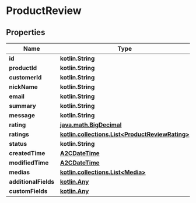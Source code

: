 
# ProductReview

## Properties
| Name | Type | Description | Notes |
| ------------ | ------------- | ------------- | ------------- |
| **id** | **kotlin.String** |  |  [optional] |
| **productId** | **kotlin.String** |  |  [optional] |
| **customerId** | **kotlin.String** |  |  [optional] |
| **nickName** | **kotlin.String** |  |  [optional] |
| **email** | **kotlin.String** |  |  [optional] |
| **summary** | **kotlin.String** |  |  [optional] |
| **message** | **kotlin.String** |  |  [optional] |
| **rating** | [**java.math.BigDecimal**](java.math.BigDecimal.md) |  |  [optional] |
| **ratings** | [**kotlin.collections.List&lt;ProductReviewRating&gt;**](ProductReviewRating.md) |  |  [optional] |
| **status** | **kotlin.String** |  |  [optional] |
| **createdTime** | [**A2CDateTime**](A2CDateTime.md) |  |  [optional] |
| **modifiedTime** | [**A2CDateTime**](A2CDateTime.md) |  |  [optional] |
| **medias** | [**kotlin.collections.List&lt;Media&gt;**](Media.md) |  |  [optional] |
| **additionalFields** | [**kotlin.Any**](.md) |  |  [optional] |
| **customFields** | [**kotlin.Any**](.md) |  |  [optional] |



